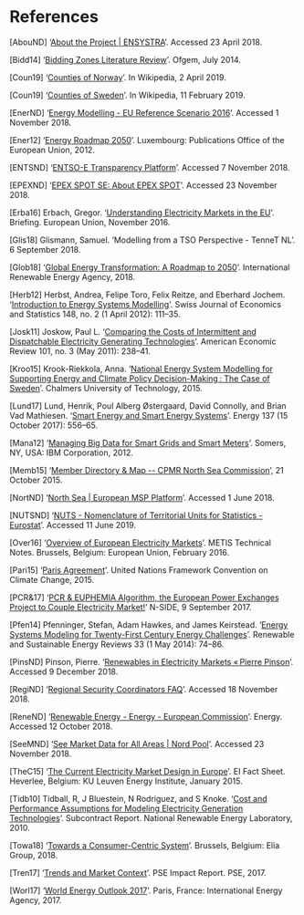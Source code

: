 
# References

[AbouND] ‘[About the Project | ENSYSTRA](https://ensystra.eu/about-the-project/)’. Accessed 23 April 2018.

[Bidd14] ‘[Bidding Zones Literature Review](https://www.ofgem.gov.uk/sites/default/files/docs/2014/10/fta_bidding_zone_configuration_literature_review_1.pdf)’. Ofgem, July 2014.

[Coun19] ‘[Counties of Norway](https://en.wikipedia.org/w/index.php?title=Counties_of_Norway&oldid=890663009)’. In Wikipedia, 2 April 2019. 

[Coun19] ‘[Counties of Sweden](https://en.wikipedia.org/w/index.php?title=Counties_of_Sweden&oldid=882806371)’. In Wikipedia, 11 February 2019.

[EnerND] ‘[Energy Modelling - EU Reference Scenario 2016](https://data.europa.eu/euodp/data/dataset/energy-modelling)’. Accessed 1 November 2018.

[Ener12] ‘[Energy Roadmap 2050](https://doi.org/10.2833/10759)’. Luxembourg: Publications Office of the European Union, 2012.

[ENTSND] ‘[ENTSO-E Transparency Platform](https://transparency.entsoe.eu/)’. Accessed 7 November 2018.

[EPEXND] ‘[EPEX SPOT SE: About EPEX SPOT](http://www.epexspot.com/en/company-info/about_epex_spot)’. Accessed 23 November 2018.

[Erba16] Erbach, Gregor. ‘[Understanding Electricity Markets in the EU](http://www.europarl.europa.eu/RegData/etudes/BRIE/2016/593519/EPRS_BRI(2016)593519_EN.pdf)’. Briefing. European Union, November 2016.

[Glis18] Glismann, Samuel. ‘Modelling from a TSO Perspective - TenneT NL’. 6 September 2018.

[Glob18] ‘[Global Energy Transformation: A Roadmap to 2050](http://www.irena.org/publications/2018/Apr/Global-Energy-Transition-A-Roadmap-to-2050)’. International Renewable Energy Agency, 2018.

[Herb12] Herbst, Andrea, Felipe Toro, Felix Reitze, and Eberhard Jochem. ‘[Introduction to Energy Systems Modelling](https://doi.org/10.1007/BF03399363)’. Swiss Journal of Economics and Statistics 148, no. 2 (1 April 2012): 111–35.

[Josk11] Joskow, Paul L. ‘[Comparing the Costs of Intermittent and Dispatchable Electricity Generating Technologies](https://doi.org/10.1257/aer.101.3.238)’. American Economic Review 101, no. 3 (May 2011): 238–41.

[Kroo15] Krook-Riekkola, Anna. ‘[National Energy System Modelling for Supporting Energy and Climate Policy Decision-Making : The Case of Sweden](http://urn.kb.se/resolve?urn=urn:nbn:se:ltu:diva-17594)’. Chalmers University of Technology, 2015.

[Lund17] Lund, Henrik, Poul Alberg Østergaard, David Connolly, and Brian Vad Mathiesen. ‘[Smart Energy and Smart Energy Systems](https://doi.org/10.1016/j.energy.2017.05.123)’. Energy 137 (15 October 2017): 556–65.

[Mana12] ‘[Managing Big Data for Smart Grids and Smart Meters](http://www.ibmbigdatahub.com/whitepaper/managing-big-data-smart-grids-and-smart-meters)’. Somers, NY, USA: IBM Corporation, 2012.

[Memb15] ‘[Member Directory & Map -- CPMR North Sea Commission](https://cpmr-northsea.org/who-we-are/member-directory-map/)’, 21 October 2015.

[NortND] ‘[North Sea | European MSP Platform](https://www.msp-platform.eu/sea-basins/north-sea-0)’. Accessed 1 June 2018.

[NUTSND] ‘[NUTS - Nomenclature of Territorial Units for Statistics - Eurostat](https://ec.europa.eu/eurostat/web/nuts/background)’. Accessed 11 June 2019.

[Over16] ‘[Overview of European Electricity Markets](https://ec.europa.eu/energy/sites/ener/files/documents/overview_of_european_electricity_markets.pdf)’. METIS Technical Notes. Brussels, Belgium: European Union, February 2016.

[Pari15] ‘[Paris Agreement](https://unfccc.int/process-and-meetings/the-paris-agreement/the-paris-agreement)’. United Nations Framework Convention on Climate Change, 2015.

[PCR&17] ‘[PCR & EUPHEMIA Algorithm, the European Power Exchanges Project to Couple Electricity Market!](https://www.n-side.com/pcr-euphemia-algorithm-european-power-exchanges-price-coupling-electricity-market/)’ N-SIDE, 9 September 2017.

[Pfen14] Pfenninger, Stefan, Adam Hawkes, and James Keirstead. ‘[Energy Systems Modeling for Twenty-First Century Energy Challenges](https://doi.org/10.1016/j.rser.2014.02.003)’. Renewable and Sustainable Energy Reviews 33 (1 May 2014): 74–86.

[PinsND] Pinson, Pierre. ‘[Renewables in Electricity Markets « Pierre Pinson](http://pierrepinson.com/?page_id=913)’. Accessed 9 December 2018.

[RegiND] ‘[Regional Security Coordinators FAQ](https://www.entsoe.eu/major-projects/rscis/)’. Accessed 18 November 2018.

[ReneND] ‘[Renewable Energy - Energy - European Commission](https://ec.europa.eu/energy/en/topics/renewable-energy)’. Energy. Accessed 12 October 2018.

[SeeMND] ‘[See Market Data for All Areas | Nord Pool](http://www.nordpoolspot.com/Market-data1/)’. Accessed 23 November 2018.

[TheC15] ‘[The Current Electricity Market Design in Europe](https://set.kuleuven.be/ei/factsheets)’. EI Fact Sheet. Heverlee, Belgium: KU Leuven Energy Institute, January 2015.

[Tidb10] Tidball, R, J Bluestein, N Rodriguez, and S Knoke. ‘[Cost and Performance Assumptions for Modeling Electricity Generation Technologies](https://www.nrel.gov/docs/fy11osti/48595.pdf)’. Subcontract Report. National Renewable Energy Laboratory, 2010.

[Towa18] ‘[Towards a Consumer-Centric System](http://www.elia.be/~/media/files/Elia/StakeholderDay/Elia-Vision-paper-2018_Front-Spreads-Back.pdf)’. Brussels, Belgium: Elia Group, 2018.

[Tren17] ‘[Trends and Market Context](http://raport.pse.pl/en/trends-and-market-context)’. PSE Impact Report. PSE, 2017.

[Worl17] ‘[World Energy Outlook 2017](https://www.iea.org/weo2017/)’. Paris, France: International Energy Agency, 2017.
